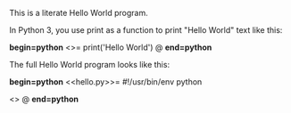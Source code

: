 This is a literate Hello World program.

In Python 3, you use print as a function to print "Hello World" text
like this:

__begin=python__
<<print hello>>=
print('Hello World')
@
__end=python__

The full Hello World program looks like this:

__begin=python__
<<hello.py>>=
#!/usr/bin/env python

<<print hello>>
@
__end=python__

